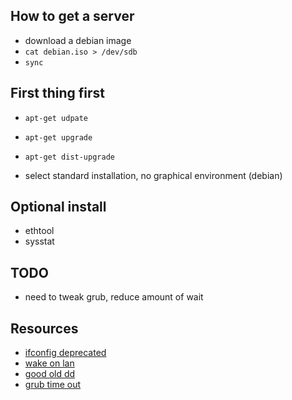 ## How to get a server

- download a debian image
- `cat debian.iso > /dev/sdb`
- `sync`

## First thing first

- `apt-get udpate`
- `apt-get upgrade` 
- `apt-get dist-upgrade`

- select standard installation, no graphical environment (debian)

## Optional install

- ethtool
- sysstat

## TODO

- need to tweak grub, reduce amount of wait

## Resources

- [ifconfig deprecated](https://www.linux.com/learn/replacing-ifconfig-ip)
- [wake on lan](https://www.cyberciti.biz/tips/linux-send-wake-on-lan-wol-magic-packets.html)
- [good old dd](https://www.cyberciti.biz/faq/linux-remove-all-partitions-data-empty-disk/)
- [grub time out](https://askubuntu.com/questions/731027/remove-grub-and-keep-a-linux-system)
